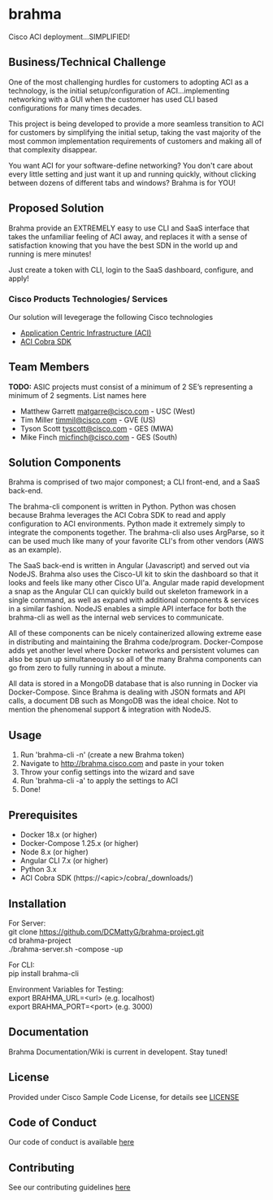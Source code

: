 # brahma

Cisco ACI deployment...SIMPLIFIED!


## Business/Technical Challenge


One of the most challenging hurdles for customers to adopting ACI as a technology, is the initial setup/configuration of ACI...implementing networking with a GUI when the customer has used CLI based configurations for many times decades.  

This project is being developed to provide a more seamless transition to ACI for customers by simplifying the initial setup, taking the vast majority of the most common implementation requirements of customers and making all of that complexity disappear.  

You want ACI for your software-define networking? You don't care about every little setting and just want it up and running quickly, without clicking between dozens of different tabs and windows? Brahma is for YOU!  


## Proposed Solution


Brahma provide an EXTREMELY easy to use CLI and SaaS interface that takes the unfamiliar feeling of ACI away, and replaces it with a sense of satisfaction knowing that you have the best SDN in the world up and running is mere minutes!  

Just create a token with CLI, login to the SaaS dashboard, configure, and apply!  


### Cisco Products Technologies/ Services

Our solution will levegerage the following Cisco technologies

* [Application Centric Infrastructure (ACI)](http://cisco.com/go/aci)
* [ACI Cobra SDK](https://github.com/datacenter/cobra)

## Team Members


**TODO:** ASIC projects must consist of a minimum of 2 SE’s
representing a minimum of 2 segments. List names here

* Matthew Garrett <matgarre@cisco.com> - USC (West)
* Tim Miller <timmil@cisco.com> - GVE (US)
* Tyson Scott <tyscott@cisco.com> - GES (MWA)
* Mike Finch <micfinch@cisco.com> - GES (South)


## Solution Components


Brahma is comprised of two major componest; a CLI front-end, and a SaaS back-end.  

The brahma-cli component is written in Python. Python was chosen because Brahma leverages the ACI Cobra SDK to read and apply configuration to ACI environments. Python made it extremely simply to integrate the components together. The brahma-cli also uses ArgParse, so it can be used much like many of your favorite CLI's from other vendors (AWS as an example).

The SaaS back-end is written in Angular (Javascript) and served out via NodeJS. Brahma also uses the Cisco-UI kit to skin the dashboard so that it looks and feels like many other Cisco UI'a. Angular made rapid development a snap as the Angular CLI can quickly build out skeleton framework in a single command, as well as expand with additional components & services in a similar fashion. NodeJS enables a simple API interface for both the brahma-cli as well as the internal web services to communicate.

All of these components can be nicely containerized allowing extreme ease in distributing and maintaining the Brahma code/program. Docker-Compose adds yet another level where Docker networks and persistent volumes can also be spun up simultaneously so all of the many Brahma components can go from zero to fully running in about a minute.

All data is stored in a MongoDB database that is also running in Docker via Docker-Compose. Since Brahma is dealing with JSON formats and API calls, a document DB such as MongoDB was the ideal choice. Not to mention the phenomenal support & integration with NodeJS.


## Usage

1) Run 'brahma-cli -n' (create a new Brahma token)
2) Navigate to http://brahma.cisco.com and paste in your token
3) Throw your config settings into the wizard and save
4) Run 'brahma-cli -a' to apply the settings to ACI
5) Done!


## Prerequisites

- Docker 18.x (or higher)
- Docker-Compose 1.25.x (or higher)
- Node 8.x (or higher)
- Angular CLI 7.x (or higher)
- Python 3.x
- ACI Cobra SDK (https://&lt;apic&gt;/cobra/_downloads/)

## Installation

For Server:  
git clone https://github.com/DCMattyG/brahma-project.git  
cd brahma-project  
./brahma-server.sh -compose -up  
  
For CLI:  
pip install brahma-cli  

Environment Variables for Testing:  
export BRAHMA_URL=&lt;url&gt; (e.g. localhost)  
export BRAHMA_PORT=&lt;port&gt; (e.g. 3000)  


## Documentation

Brahma Documentation/Wiki is current in developent. Stay tuned!  


## License

Provided under Cisco Sample Code License, for details see [LICENSE](./LICENSE.md)

## Code of Conduct

Our code of conduct is available [here](./CODE_OF_CONDUCT.md)

## Contributing

See our contributing guidelines [here](./CONTRIBUTING.md)
